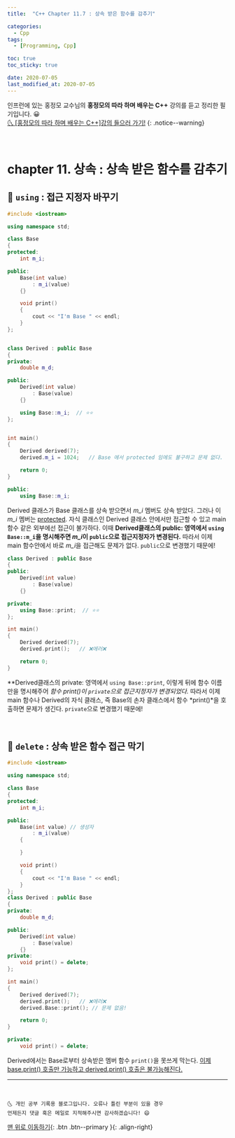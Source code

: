 ```yaml
---
title:  "C++ Chapter 11.7 : 상속 받은 함수를 감추기" 

categories:
  - Cpp
tags:
  - [Programming, Cpp]

toc: true
toc_sticky: true

date: 2020-07-05
last_modified_at: 2020-07-05
---
```


인프런에 있는 홍정모 교수님의 **홍정모의 따라 하며 배우는 C++** 강의를 듣고 정리한 필기입니다. 😀    
[🌜 [홍정모의 따라 하며 배우는 C++]강의 들으러 가기!](https://www.inflearn.com/course/following-c-plus)
{: .notice--warning}

<br>

# chapter 11. 상속 : 상속 받은 함수를 감추기

## 🔔 `using` : 접근 지정자 바꾸기

```cpp
#include <iostream>

using namespace std;

class Base
{
protected:
	int m_i;

public:
	Base(int value) 
		: m_i(value)
	{}

    void print()
	{
		cout << "I'm Base " << endl;
	}
};


class Derived : public Base
{
private:
	double m_d;

public:
	Derived(int value)
		: Base(value)
	{}

    using Base::m_i;  // ⭐⭐
};


int main()
{
    Derived derived(7);
	derived.m_i = 1024;   // Base 에서 protected 임에도 불구하고 문제 없다.

	return 0;
}
```

```cpp
public:
    using Base::m_i;
```

Derived 클래스가 Base 클래스를 상속 받으면서 *m_i* 멤버도 상속 받았다. 그러나 이 *m_i* 멤버는 <u>protected</u>. 자식 클래스인 Derived 클래스 안에서만 접근할 수 있고 main함수 같은 외부에선 접근이 불가하다. 이때 **Derived클래스의 public: 영역에서 `using Base::m_i`을 명시해주면 *m_i*이 `public`으로 접근지정자가 변경된다.** 따라서 이제 main 함수안에서 바로 *m_i*을 접근해도 문제가 없다. `public`으로 변경했기 때문에!

```cpp
class Derived : public Base
{
public:
	Derived(int value)
		: Base(value)
	{}

private:
    using Base::print;  // ⭐⭐
};

int main()
{
    Derived derived(7);
	derived.print();   // ❌에러❌

	return 0;
}
```

**Derived클래스의 private: 영역에서 `using Base::print`, 이렇게 뒤에 함수 이름만을 명시해주어 *함수 print()*이 `private`으로 접근지정자가 변경되었다.** 따라서 이제 main 함수나 Derived의 자식 클래스, 즉 Base의 손자 클래스에서 함수 *print()*을 호출하면 문제가 생긴다. `private`으로 변경했기 때문에! 

<br>

## 🔔 `delete` : 상속 받은 함수 접근 막기


```cpp
#include <iostream>

using namespace std;

class Base
{
protected:
	int m_i;

public:
	Base(int value) // 생성자
		: m_i(value)
	{

	}

	void print()
	{
		cout << "I'm Base " << endl;
	}
};
class Derived : public Base
{
private:
	double m_d;

public:
	Derived(int value)
		: Base(value)
	{}
private:
    void print() = delete;
};

int main()
{
    Derived derived(7);
	derived.print();   // ❌에러❌
    derived.Base::print(); // 문제 없음!

	return 0;
}
```

```cpp
private:
    void print() = delete;
```

Derived에서는 Base로부터 상속받은 멤버 함수 `print()`을 못쓰게 막는다. <u>이제 base.print() 호출만 가능하고 derived.print() 호출은 불가능해진다.</u>

***
<br>

    🌜 개인 공부 기록용 블로그입니다. 오류나 틀린 부분이 있을 경우 
    언제든지 댓글 혹은 메일로 지적해주시면 감사하겠습니다! 😄

[맨 위로 이동하기](#){: .btn .btn--primary }{: .align-right}
<br>